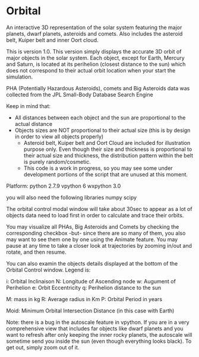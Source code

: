 # Orbital
An interactive 3D representation of the solar system featuring the major planets, dwarf planets, asteroids and comets. Also includes the asteroid belt, Kuiper belt and inner Oort cloud.

This is version 1.0. This version simply displays the accurate 3D orbit of major objects in the solar system. Each object, 
except for Earth, Mercury and Saturn, is located at its perihelion (closest distance to the sun) which does not correspond 
to their actual orbit location when your start the simulation. 

PHA (Potentially Hazardous Asteroids), comets and Big Asteroids data was collected from the JPL Small-Body Database 
Search Engine

Keep in mind that:

  - All distances between each object and the sun are proportional to the actual distance
  - Objects sizes are NOT proportional to their actual size (this is by design in order to view all objects properly)
	- Asteroid belt, Kuiper belt and Oort Cloud are included for illustration purpose only. Even though their size and 
	  thickness is proportional to their actual size and thickness, the distribution pattern within the belt is purely 
	  random/cosmetic.
	- This code is a work in progress, so you may see some under development portions of the script that are unused
	  at this moment.

Platform:
	python 2.7.9
	vpython 6
	wxpython 3.0

you will also need the following libraries
	numpy
	scipy

The orbital control modal window will take about 30sec to appear as a lot of objects data need to load first in order
to calculate and trace their orbits.

You may visualize all PHAs, Big Asteroids and Comets by checking the corresponding checkbox -but- since there are so many 
of them, you also may want to see them one by one using the Animate feature. You may pause at any time to take a closer look 
at trajectories by zooming in/out and rotate, and then resume.

You can also examin the objects details displayed at the bottom of the Orbital Control window. 
Legend is:

i: Orbital Inclinaison
N: Longitude of Ascending node
w: Augument of Perihelion
e: Orbit Eccentricity
q: Perihelion distance to the sun

M: mass in kg
R: Average radius in Km
P: Orbital Period in years

Moid: Minimum Orbital Intersection Distance (in this case with Earth)


Note: there is a bug in the autoscale feature in vpython. If you are in a very comprehensive view that includes far objects like
dwarf planets and you want to refresh after only keeping the inner rocky planets, the autoscale will sometime send you inside 
the sun (even though everything looks black). To get out, simply zoom out of it.



